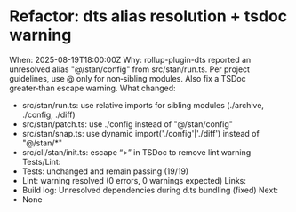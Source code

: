 # Refactor: dts alias resolution + tsdoc warning

When: 2025-08-19T18:00:00Z
Why: rollup-plugin-dts reported an unresolved alias "@/stan/config" from src/stan/run.ts. Per project guidelines, use @ only for non‑sibling modules. Also fix a TSDoc greater‑than escape warning.
What changed:

- src/stan/run.ts: use relative imports for sibling modules (./archive, ./config, ./diff)
- src/stan/patch.ts: use ./config instead of "@/stan/config"
- src/stan/snap.ts: use dynamic import('./config'|'./diff') instead of "@/stan/\*"
- src/cli/stan/init.ts: escape “>” in TSDoc to remove lint warning
  Tests/Lint:
- Tests: unchanged and remain passing (19/19)
- Lint: warning resolved (0 errors, 0 warnings expected)
  Links:
- Build log: Unresolved dependencies during d.ts bundling (fixed)
  Next:
- None
